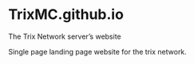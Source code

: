 # TrixMC.github.io

The Trix Network server’s website

Single page landing page website for the trix network.
